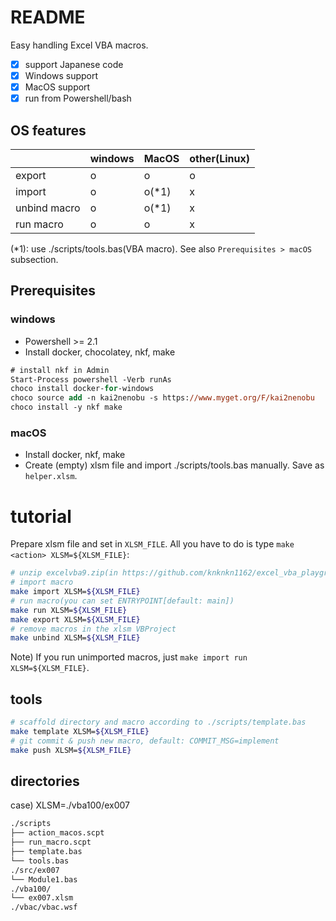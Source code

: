 # README

Easy handling Excel VBA macros.

+ [x] support Japanese code
+ [x] Windows support
+ [x] MacOS support
+ [x] run from Powershell/bash

## OS features

||windows|MacOS|other(Linux)|
|---|---|---|---|
|export|o|o|o|
|import|o|o(\*1)|x|
|unbind macro|o|o(\*1)|x|
|run macro|o|o|x|

(\*1): use ./scripts/tools.bas(VBA macro). See also `Prerequisites > macOS` subsection.

## Prerequisites

### windows

+ Powershell >= 2.1
+ Install docker, chocolatey, nkf, make

```ps
# install nkf in Admin
Start-Process powershell -Verb runAs
choco install docker-for-windows
choco source add -n kai2nenobu -s https://www.myget.org/F/kai2nenobu
choco install -y nkf make
```

### macOS

+ Install docker, nkf, make
+ Create (empty) xlsm file and import ./scripts/tools.bas manually. Save as `helper.xlsm`.

# tutorial

Prepare xlsm file and set in `XLSM_FILE`. All you have to do is type `make <action> XLSM=${XLSM_FILE}`:

```sh
# unzip excelvba9.zip(in https://github.com/knknkn1162/excel_vba_playground/releases)
# import macro
make import XLSM=${XLSM_FILE}
# run macro(you can set ENTRYPOINT[default: main])
make run XLSM=${XLSM_FILE}
make export XLSM=${XLSM_FILE}
# remove macros in the xlsm VBProject
make unbind XLSM=${XLSM_FILE}
```

Note) If you run unimported macros, just `make import run XLSM=${XLSM_FILE}`.

## tools

```sh
# scaffold directory and macro according to ./scripts/template.bas
make template XLSM=${XLSM_FILE}
# git commit & push new macro, default: COMMIT_MSG=implement
make push XLSM=${XLSM_FILE}
```

## directories

case) XLSM=./vba100/ex007

```sh
./scripts
├── action_macos.scpt
├── run_macro.scpt
├── template.bas
└── tools.bas
./src/ex007
└── Module1.bas
./vba100/
└── ex007.xlsm
./vbac/vbac.wsf
```
